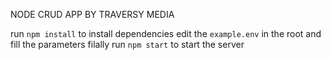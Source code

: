 NODE CRUD APP BY TRAVERSY MEDIA

run `npm install` to install dependencies
edit the `example.env` in the root and fill the parameters
filally run `npm start` to start the server